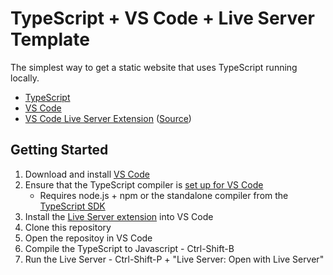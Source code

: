 #  TypeScript + VS Code + Live Server Template
The simplest way to get a static website that uses TypeScript running locally.
* [TypeScript](https://www.typescriptlang.org/)
* [VS Code](https://code.visualstudio.com/)
* [VS Code Live Server Extension](https://ritwickdey.github.io/vscode-live-server/)  ([Source](https://github.com/ritwickdey/vscode-live-server))

## Getting Started
1. Download and install [VS Code](https://code.visualstudio.com/)
2. Ensure that the TypeScript compiler is [set up for VS Code](https://code.visualstudio.com/Docs/languages/typescript)
    * Requires node.js + npm or the standalone compiler from the [TypeScript SDK](https://marketplace.visualstudio.com/items?itemName=TypeScriptTeam.typescript-352)
3. Install the [Live Server extension](https://ritwickdey.github.io/vscode-live-server/) into VS Code
4. Clone this repository
5. Open the repositoy in VS Code
5. Compile the TypeScript to Javascript - Ctrl-Shift-B
6. Run the Live Server - Ctrl-Shift-P + "Live Server: Open with Live Server"
